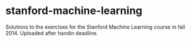 stanford-machine-learning
=========================

Solutions to the exercises for the Stanford Machine Learning course in fall 2014. Uploaded after handin deadline.
